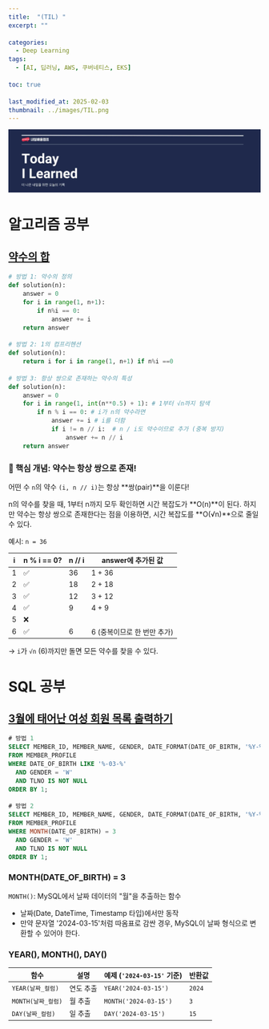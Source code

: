 ```yaml
---
title:  "(TIL) "
excerpt: ""

categories:
  - Deep Learning
tags:
  - [AI, 딥러닝, AWS, 쿠버네티스, EKS]

toc: true

last_modified_at: 2025-02-03
thumbnail: ../images/TIL.png
---
```

![](/images/../images/TIL.png)

# 알고리즘 공부
## [약수의 합](https://school.programmers.co.kr/learn/courses/30/lessons/12928)
```py
# 방법 1: 약수의 정의
def solution(n):
    answer = 0
    for i in range(1, n+1):
        if n%i == 0:
            answer += i
    return answer

# 방법 2: 1의 컴프리헨션
def solution(n):
    return i for i in range(1, n+1) if n%i ==0

# 방법 3: 항상 쌍으로 존재하는 약수의 특성
def solution(n):
    answer = 0
    for i in range(1, int(n**0.5) + 1): # 1부터 √n까지 탐색
        if n % i == 0: # i가 n의 약수라면
            answer += i # i를 더함
            if i != n // i:  # n / i도 약수이므로 추가 (중복 방지)
                answer += n // i
    return answer
```     
### 📌 핵심 개념: 약수는 항상 쌍으로 존재!
어떤 수 `n`의 약수 `(i, n // i)`는 항상 **쌍(pair)**을 이룬다!

n의 약수를 찾을 때, 1부터 n까지 모두 확인하면 시간 복잡도가 **O(n)**이 된다. 하지만 약수는 항상 쌍으로 존재한다는 점을 이용하면, 시간 복잡도를 **O(√n)**으로 줄일 수 있다.

예시: `n = 36`

| i  | n % i == 0? | n // i | answer에 추가된 값 |
|----|-------------|--------|-------------------|
| 1  | ✅         | 36     | 1 + 36            |
| 2  | ✅         | 18     | 2 + 18             |
| 3  | ✅         | 12     | 3 + 12             |
| 4  | ✅         | 9      | 4 + 9              |
| 5  | ❌         |        |                    |
| 6  | ✅         | 6      | 6 (중복이므로 한 번만 추가) |

→ `i`가 `√n` (6)까지만 돌면 모든 약수를 찾을 수 있다.


# SQL 공부
## [3월에 태어난 여성 회원 목록 출력하기](https://school.programmers.co.kr/learn/courses/30/lessons/131120)
```sql
# 방법 1
SELECT MEMBER_ID, MEMBER_NAME, GENDER, DATE_FORMAT(DATE_OF_BIRTH, '%Y-%m-%d') as DATE_OF_BIRTH
FROM MEMBER_PROFILE
WHERE DATE_OF_BIRTH LIKE '%-03-%'
  AND GENDER = 'W'
  AND TLNO IS NOT NULL
ORDER BY 1;

# 방법 2
SELECT MEMBER_ID, MEMBER_NAME, GENDER, DATE_FORMAT(DATE_OF_BIRTH, '%Y-%m-%d') as DATE_OF_BIRTH
FROM MEMBER_PROFILE
WHERE MONTH(DATE_OF_BIRTH) = 3
  AND GENDER = 'W'
  AND TLNO IS NOT NULL
ORDER BY 1;
```

### MONTH(DATE_OF_BIRTH) = 3
`MONTH()`: MySQL에서 날짜 데이터의 "월"을 추출하는 함수
- 날짜(Date, DateTime, Timestamp 타입)에서만 동작
- 만약 문자열 '2024-03-15'처럼 따옴표로 감싼 경우, MySQL이 날짜 형식으로 변환할 수 있어야 한다.

### YEAR(), MONTH(), DAY()

| 함수                 | 설명       | 예제 (`'2024-03-15'` 기준) | 반환값 |
|----------------------|------------|----------------|--------|
| `YEAR(날짜_컬럼)`    | 연도 추출   | `YEAR('2024-03-15')` | `2024` |
| `MONTH(날짜_컬럼)`   | 월 추출     | `MONTH('2024-03-15')` | `3` |
| `DAY(날짜_컬럼)`     | 일 추출     | `DAY('2024-03-15')` | `15` |
